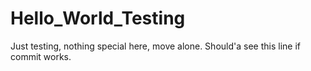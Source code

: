 # Hello_World_Testing
Just testing, nothing special here, move alone.
Should'a see this line if commit works.
